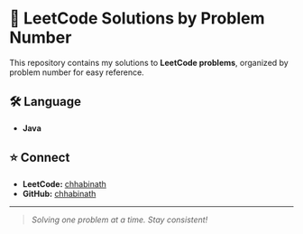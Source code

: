 # 🚀 LeetCode Solutions by Problem Number

This repository contains my solutions to **LeetCode problems**, organized by problem number for easy reference.


## 🛠️ Language

- **Java**

## ⭐ Connect

- **LeetCode:** [chhabinath](https://leetcode.com/chhabinath/)
- **GitHub:** [chhabinath](https://github.com/chhabinath)

---

> _Solving one problem at a time. Stay consistent!_

